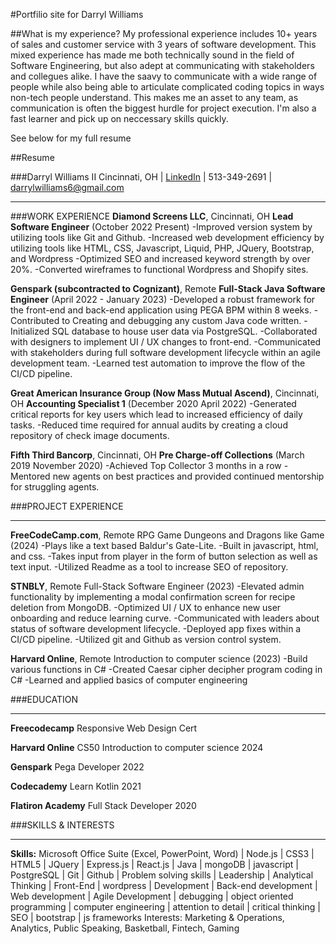 #Portfilio site for Darryl Williams

##What is my experience?
My professional experience includes 10+ years of sales and customer service with 3 years of software development. This mixed experience has made me both technically sound in the field of Software Engineering, but also adept at communicating with stakeholders and collegues alike. I have the saavy to communicate with a wide range of people while also being able to articulate complicated coding topics in ways non-tech people understand. This makes me an asset to any team, as communication is often the biggest hurdle for project execution. I'm also a fast learner and pick up on neccessary skills quickly.

See below for my full resume

##Resume

###Darryl Williams II
Cincinnati, OH | [LinkedIn](https://www.linkedin.com/in/darryl-williams-ii/) | 513-349-2691 | [darrylwilliams6@gmail.com](darrylwilliams6@gmail.com)
________________________________________________________________________________________
###WORK EXPERIENCE
**Diamond Screens LLC**, Cincinnati, OH
**Lead Software Engineer** (October 2022 Present)
-Improved version system by utilizing tools like Git and Github.
-Increased web development efficiency by utilizing tools like HTML, CSS, Javascript, Liquid, PHP,
JQuery, Bootstrap, and Wordpress
-Optimized SEO and increased keyword strength by over 20%.
-Converted wireframes to functional Wordpress and Shopify sites.

**Genspark (subcontracted to Cognizant)**, Remote
**Full-Stack Java Software Engineer** (April 2022 - January 2023)
-Developed a robust framework for the front-end and back-end application using PEGA BPM within 8
weeks.
-Contributed to Creating and debugging any custom Java code written.
-Initialized SQL database to house user data via PostgreSQL.
-Collaborated with designers to implement UI / UX changes to front-end.
-Communicated with stakeholders during full software development lifecycle within an agile
development team.
-Learned test automation to improve the flow of the CI/CD pipeline.

**Great American Insurance Group (Now Mass Mutual Ascend)**, Cincinnati, OH
**Accounting Specialist 1** (December 2020 April 2022)
-Generated critical reports for key users which lead to increased efficiency of daily tasks.
-Reduced time required for annual audits by creating a cloud repository of check image documents.

**Fifth Third Bancorp**, Cincinnati, OH
**Pre Charge-off Collections** (March 2019 November 2020)
-Achieved Top Collector 3 months in a row
-Mentored new agents on best practices and provided continued mentorship for struggling agents.

###PROJECT EXPERIENCE
________________________________________________________________________________________
**FreeCodeCamp.com**, Remote
RPG Game
Dungeons and Dragons like Game (2024)
-Plays like a text based Baldur's Gate-Lite.
-Built in javascript, html, and css.
-Takes input from player in the form of button selection as well as text input.
-Utilized Readme as a tool to increase SEO of repository.

**STNBLY**, Remote
Full-Stack Software Engineer (2023)
-Elevated admin functionality by implementing a modal confirmation screen for recipe deletion from
MongoDB.
-Optimized UI / UX to enhance new user onboarding and reduce learning curve.
-Communicated with leaders about status of software development lifecycle.
-Deployed app fixes within a CI/CD pipeline.
-Utilized git and Github as version control system.

**Harvard Online**, Remote
Introduction to computer science (2023)
-Build various functions in C#
-Created Caesar cipher decipher program coding in C#
-Learned and applied basics of computer engineering

###EDUCATION
________________________________________________________________________________________
**Freecodecamp**
Responsive Web Design Cert

**Harvard Online**
CS50 Introduction to computer science 2024

**Genspark**
Pega Developer 2022

**Codecademy**
Learn Kotlin 2021

**Flatiron Academy**
Full Stack Developer 2020


###SKILLS & INTERESTS
________________________________________________________________________________________
**Skills:** Microsoft Office Suite (Excel, PowerPoint, Word) | Node.js | CSS3 | HTML5 | JQuery | Express.js |
React.js | Java | mongoDB | javascript | PostgreSQL | Git | Github | Problem solving skills | Leadership |
Analytical Thinking | Front-End | wordpress | Development | Back-end development | Web development | Agile
Development | debugging | object oriented
programming | computer engineering | attention to detail | critical thinking | SEO | bootstrap | js frameworks
Interests: Marketing & Operations, Analytics, Public Speaking, Basketball, Fintech, Gaming